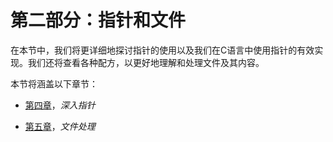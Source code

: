 # 第二部分：指针和文件

在本节中，我们将更详细地探讨指针的使用以及我们在C语言中使用指针的有效实现。我们还将查看各种配方，以更好地理解和处理文件及其内容。

本节将涵盖以下章节：

+   [第四章](e7568e63-9577-4ec3-b3d0-bc4d4fe9b71d.xhtml)，*深入指针*

+   [第五章](947d4b9d-0441-43af-86c1-270d385a9fd0.xhtml)，*文件处理*
